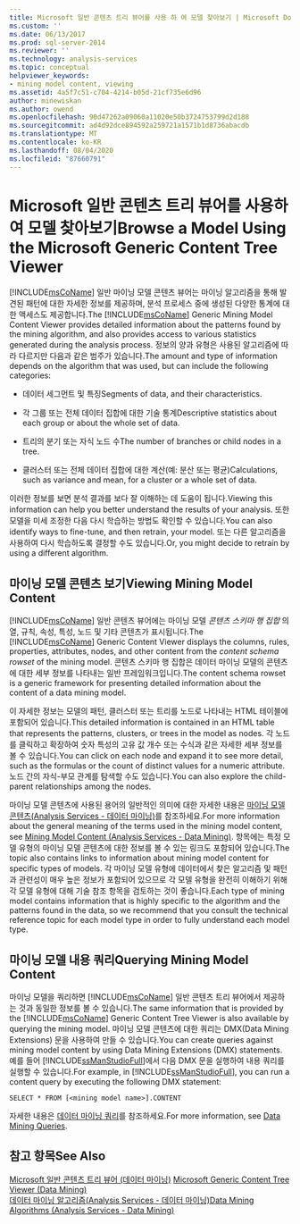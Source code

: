 ```yaml
---
title: Microsoft 일반 콘텐츠 트리 뷰어를 사용 하 여 모델 찾아보기 | Microsoft Docs
ms.custom: ''
ms.date: 06/13/2017
ms.prod: sql-server-2014
ms.reviewer: ''
ms.technology: analysis-services
ms.topic: conceptual
helpviewer_keywords:
- mining model content, viewing
ms.assetid: 4a5f7c51-c704-4214-b05d-21cf735e6d96
author: minewiskan
ms.author: owend
ms.openlocfilehash: 90d47262a09060a11020e50b3724753799d2d188
ms.sourcegitcommit: ad4d92dce894592a259721a1571b1d8736abacdb
ms.translationtype: MT
ms.contentlocale: ko-KR
ms.lasthandoff: 08/04/2020
ms.locfileid: "87660791"
---
```

# <a name="browse-a-model-using-the-microsoft-generic-content-tree-viewer"></a><span data-ttu-id="7ac0b-102">Microsoft 일반 콘텐츠 트리 뷰어를 사용하여 모델 찾아보기</span><span class="sxs-lookup"><span data-stu-id="7ac0b-102">Browse a Model Using the Microsoft Generic Content Tree Viewer</span></span>
  <span data-ttu-id="7ac0b-103">[!INCLUDE[msCoName](../../includes/msconame-md.md)] 일반 마이닝 모델 콘텐츠 뷰어는 마이닝 알고리즘을 통해 발견된 패턴에 대한 자세한 정보를 제공하며, 분석 프로세스 중에 생성된 다양한 통계에 대한 액세스도 제공합니다.</span><span class="sxs-lookup"><span data-stu-id="7ac0b-103">The [!INCLUDE[msCoName](../../includes/msconame-md.md)] Generic Mining Model Content Viewer provides detailed information about the patterns found by the mining algorithm, and also provides access to various statistics generated during the analysis process.</span></span> <span data-ttu-id="7ac0b-104">정보의 양과 유형은 사용된 알고리즘에 따라 다르지만 다음과 같은 범주가 있습니다.</span><span class="sxs-lookup"><span data-stu-id="7ac0b-104">The amount and type of information depends on the algorithm that was used, but can include the following categories:</span></span>  
  
-   <span data-ttu-id="7ac0b-105">데이터 세그먼트 및 특징</span><span class="sxs-lookup"><span data-stu-id="7ac0b-105">Segments of data, and their characteristics.</span></span>  
  
-   <span data-ttu-id="7ac0b-106">각 그룹 또는 전체 데이터 집합에 대한 기술 통계</span><span class="sxs-lookup"><span data-stu-id="7ac0b-106">Descriptive statistics about each group or about the whole set of data.</span></span>  
  
-   <span data-ttu-id="7ac0b-107">트리의 분기 또는 자식 노드 수</span><span class="sxs-lookup"><span data-stu-id="7ac0b-107">The number of branches or child nodes in a tree.</span></span>  
  
-   <span data-ttu-id="7ac0b-108">클러스터 또는 전체 데이터 집합에 대한 계산(예: 분산 또는 평균)</span><span class="sxs-lookup"><span data-stu-id="7ac0b-108">Calculations, such as variance and mean, for a cluster or a whole set of data.</span></span>  
  
 <span data-ttu-id="7ac0b-109">이러한 정보를 보면 분석 결과를 보다 잘 이해하는 데 도움이 됩니다.</span><span class="sxs-lookup"><span data-stu-id="7ac0b-109">Viewing this information can help you better understand the results of your analysis.</span></span> <span data-ttu-id="7ac0b-110">또한 모델을 미세 조정한 다음 다시 학습하는 방법도 확인할 수 있습니다.</span><span class="sxs-lookup"><span data-stu-id="7ac0b-110">You can also identify ways to fine-tune, and then retrain, your model.</span></span> <span data-ttu-id="7ac0b-111">또는 다른 알고리즘을 사용하여 다시 학습하도록 결정할 수도 있습니다.</span><span class="sxs-lookup"><span data-stu-id="7ac0b-111">Or, you might decide to retrain by using a different algorithm.</span></span>  
  
## <a name="viewing-mining-model-content"></a><span data-ttu-id="7ac0b-112">마이닝 모델 콘텐츠 보기</span><span class="sxs-lookup"><span data-stu-id="7ac0b-112">Viewing Mining Model Content</span></span>  
 <span data-ttu-id="7ac0b-113">[!INCLUDE[msCoName](../../includes/msconame-md.md)] 일반 콘텐츠 뷰어에는 마이닝 모델 *콘텐츠 스키마 행 집합* 의 열, 규칙, 속성, 특성, 노드 및 기타 콘텐츠가 표시됩니다.</span><span class="sxs-lookup"><span data-stu-id="7ac0b-113">The [!INCLUDE[msCoName](../../includes/msconame-md.md)] Generic Content Viewer displays the columns, rules, properties, attributes, nodes, and other content from the *content schema rowset* of the mining model.</span></span> <span data-ttu-id="7ac0b-114">콘텐츠 스키마 행 집합은 데이터 마이닝 모델의 콘텐츠에 대한 세부 정보를 나타내는 일반 프레임워크입니다.</span><span class="sxs-lookup"><span data-stu-id="7ac0b-114">The content schema rowset is a generic framework for presenting detailed information about the content of a data mining model.</span></span>  
  
 <span data-ttu-id="7ac0b-115">이 자세한 정보는 모델의 패턴, 클러스터 또는 트리를 노드로 나타내는 HTML 테이블에 포함되어 있습니다.</span><span class="sxs-lookup"><span data-stu-id="7ac0b-115">This detailed information is contained in an HTML table that represents the patterns, clusters, or trees in the model as nodes.</span></span> <span data-ttu-id="7ac0b-116">각 노드를 클릭하고 확장하여 숫자 특성의 고유 값 개수 또는 수식과 같은 자세한 세부 정보를 볼 수 있습니다.</span><span class="sxs-lookup"><span data-stu-id="7ac0b-116">You can click on each node and expand it to see more detail, such as the formulas or the count of distinct values for a numeric attribute.</span></span> <span data-ttu-id="7ac0b-117">노드 간의 자식-부모 관계를 탐색할 수도 있습니다.</span><span class="sxs-lookup"><span data-stu-id="7ac0b-117">You can also explore the child-parent relationships among the nodes.</span></span>  
  
 <span data-ttu-id="7ac0b-118">마이닝 모델 콘텐츠에 사용된 용어의 일반적인 의미에 대한 자세한 내용은 [마이닝 모델 콘텐츠&#40;Analysis Services - 데이터 마이닝&#41;](mining-model-content-analysis-services-data-mining.md)를 참조하세요.</span><span class="sxs-lookup"><span data-stu-id="7ac0b-118">For more information about the general meaning of the terms used in the mining model content, see [Mining Model Content &#40;Analysis Services - Data Mining&#41;](mining-model-content-analysis-services-data-mining.md).</span></span> <span data-ttu-id="7ac0b-119">항목에는 특정 모델 유형의 마이닝 모델 콘텐츠에 대한 정보를 볼 수 있는 링크도 포함되어 있습니다.</span><span class="sxs-lookup"><span data-stu-id="7ac0b-119">The topic also contains links to information about mining model content for specific types of models.</span></span> <span data-ttu-id="7ac0b-120">각 마이닝 모델 유형에 데이터에서 찾은 알고리즘 및 패턴과 관련성이 매우 높은 정보가 포함되어 있으므로 각 모델 유형을 완전히 이해하기 위해 각 모델 유형에 대해 기술 참조 항목을 검토하는 것이 좋습니다.</span><span class="sxs-lookup"><span data-stu-id="7ac0b-120">Each type of mining model contains information that is highly specific to the algorithm and the patterns found in the data, so we recommend that you consult the technical reference topic for each model type in order to fully understand each model type.</span></span>  
  
## <a name="querying-mining-model-content"></a><span data-ttu-id="7ac0b-121">마이닝 모델 내용 쿼리</span><span class="sxs-lookup"><span data-stu-id="7ac0b-121">Querying Mining Model Content</span></span>  
 <span data-ttu-id="7ac0b-122">마이닝 모델을 쿼리하면 [!INCLUDE[msCoName](../../includes/msconame-md.md)] 일반 콘텐츠 트리 뷰어에서 제공하는 것과 동일한 정보를 볼 수 있습니다.</span><span class="sxs-lookup"><span data-stu-id="7ac0b-122">The same information that is provided by the [!INCLUDE[msCoName](../../includes/msconame-md.md)] Generic Content Tree Viewer is also available by querying the mining model.</span></span> <span data-ttu-id="7ac0b-123">마이닝 모델 콘텐츠에 대한 쿼리는 DMX(Data Mining Extensions) 문을 사용하여 만들 수 있습니다.</span><span class="sxs-lookup"><span data-stu-id="7ac0b-123">You can create queries against mining model content by using Data Mining Extensions (DMX) statements.</span></span> <span data-ttu-id="7ac0b-124">예를 들어 [!INCLUDE[ssManStudioFull](../../includes/ssmanstudiofull-md.md)]에서 다음 DMX 문을 실행하여 내용 쿼리를 실행할 수 있습니다.</span><span class="sxs-lookup"><span data-stu-id="7ac0b-124">For example, in [!INCLUDE[ssManStudioFull](../../includes/ssmanstudiofull-md.md)], you can run a content query by executing the following DMX statement:</span></span>  
  
```  
SELECT * FROM [<mining model name>].CONTENT  
```  
  
 <span data-ttu-id="7ac0b-125">자세한 내용은 [데이터 마이닝 쿼리](data-mining-queries.md)를 참조하세요.</span><span class="sxs-lookup"><span data-stu-id="7ac0b-125">For more information, see [Data Mining Queries](data-mining-queries.md).</span></span>  
  
## <a name="see-also"></a><span data-ttu-id="7ac0b-126">참고 항목</span><span class="sxs-lookup"><span data-stu-id="7ac0b-126">See Also</span></span>  
 <span data-ttu-id="7ac0b-127">[Microsoft 일반 콘텐츠 트리 뷰어 &#40;데이터 마이닝&#41;](../microsoft-generic-content-tree-viewer-data-mining.md) </span><span class="sxs-lookup"><span data-stu-id="7ac0b-127">[Microsoft Generic Content Tree Viewer &#40;Data Mining&#41;](../microsoft-generic-content-tree-viewer-data-mining.md) </span></span>  
 [<span data-ttu-id="7ac0b-128">데이터 마이닝 알고리즘&#40;Analysis Services - 데이터 마이닝&#41;</span><span class="sxs-lookup"><span data-stu-id="7ac0b-128">Data Mining Algorithms &#40;Analysis Services - Data Mining&#41;</span></span>](data-mining-algorithms-analysis-services-data-mining.md)  
  
  
